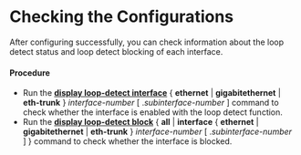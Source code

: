 Checking the Configurations
===========================

After configuring successfully, you can check information about the loop detect status and loop detect blocking of each interface.

#### Procedure

* Run the [**display loop-detect interface**](cmdqueryname=display+loop-detect+interface) { **ethernet** | **gigabitethernet** | **eth-trunk** } *interface-number* [ .*subinterface-number* ] command to check whether the interface is enabled with the loop detect function.
* Run the [**display loop-detect block**](cmdqueryname=display+loop-detect+block) { **all** | **interface** { **ethernet** | **gigabitethernet** | **eth-trunk** } *interface-number* [ .*subinterface-number* ] } command to check whether the interface is blocked.